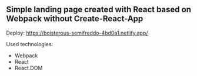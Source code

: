 ## Simple landing page created with React based on Webpack without Create-React-App

Deploy: <https://boisterous-semifreddo-4bd0a1.netlify.app/>

Used technologies:

+ Webpack
+ React
+ React.DOM
